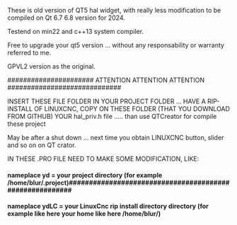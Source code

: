 These is old version of QT5 hal widget, with really less modification to be compiled on Qt 6.7 6.8 version for 2024.

Testend on min22 and c++13 system compiler.

Free to upgrade your qt5 version ... without any responsability or warranty referred to me.

GPVL2 version as the original.

 ######################  ATTENTION ATTENTION ATTENTION #############################

INSERT THESE FILE FOLDER IN YOUR PROJECT FOLDER ... HAVE A RIP-INSTALL OF LINUXCNC, COPY ON THESE
FOLDER (THAT YOU DOWNLOAD FROM GITHUB) YOUR hal_priv.h file ..... than use QTCreator for compile these project

May be after a shut down ... next time you obtain LINUXCNC button, slider and so on on QT crator.

IN THESE .PRO FILE NEED TO MAKE SOME MODIFICATION, LIKE:

#### nameplace yd = your project directory (for example /home/blur/.project)########################################################
#### nameplace ydLC = your LinuxCnc rip install directory directory (for example like here your home like here /home/blur/)  #######
